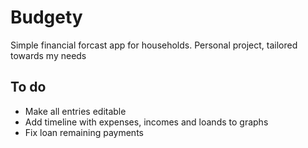 # Budgety

Simple financial forcast app for households.
Personal project, tailored towards my needs

## To do

-   Make all entries editable
-   Add timeline with expenses, incomes and loands to graphs
-   Fix loan remaining payments
